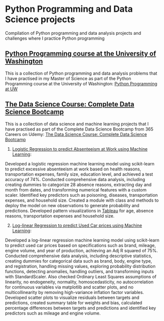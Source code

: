 # Python Programming and Data Science projects

Compilation of Python programming and data analysis projects and challenges where I practice Python programming 

## [Python Programming course at the University of Washington](https://github.com/ranjanadobal/Python_Programming_Data_Science/tree/main/Python_UW)

This is a collection of Python programming and data analysis problems that I have practised in my Master of Science as part of the Python Programming course at the University of Washington: [Python Programming at UW](https://github.com/TiesdeKok/acctg-579B/tree/master)


## [The Data Science Course: Complete Data Science Bootcamp](https://github.com/ranjanadobal/Python_Programming_Data_Science/tree/main/Data_Science_Bootcamp)

This is a collection of data science and machine learning projects that I have practised as part of the Complete Data Science Bootcamp from 365 Careers on Udemy: [The Data Science Course: Complete Data Science Bootcamp](https://www.udemy.com/course/the-data-science-course-complete-data-science-bootcamp/)

1. [Logistic Regression to predict Absenteeism at Work using Machine Learning](https://github.com/ranjanadobal/Python_Programming_Data_Science/tree/main/Data_Science_Bootcamp/5.Absenteeism%20Project):

Developed a logistic regression machine learning model using scikit-learn to predict excessive absenteeism at work based on health reasons, transportation expenses, family size, education level, and achieved a test accuracy of 74%. Conducted comprehensive data analysis, including creating dummies to categorize 28 absence reasons, extracting day and month from dates, and transforming numerical features with a custom scaler. Identified key predictors such as poisoning, diseases, transportation expenses, and household size. Created a module with class and methods to deploy the model on new observations to generate probability and predictions. Developed pattern visualizations in [Tableau](https://public.tableau.com/app/profile/ranjana.dobal) for age, absence reasons, transportation expenses and household size.

2. [Log-linear Regression to predict Used Car prices using Machine Learning](https://github.com/ranjanadobal/Python_Programming_Data_Science/tree/main/Data_Science_Bootcamp/4.Car%20Sales%20Project):

Developed a log-linear regression machine learning model using scikit-learn to predict used car prices based on specifications such as brand, mileage, engine volume, and year of production, achieving an Adj R squared of 75%. Conducted comprehensive data analysis, including descriptive statistics, creating dummies for categorical data such as brand, body, engine type, and registration, handling missing values, exploring probability distribution functions, detecting anomalies, handling outliers, and transforming inputs with StandardScaler. Also checked Ordinary Least Squares assumptions of linearity, no endogeneity, normality, homoscedasticity, no autocorrelation for continuous variables via matplotlib and scatter plots, and no multicollinearity by removing high-variance inflation factor variables. Developed scatter plots to visualize residuals between targets and predictions, created summary table for weights and bias, calculated percentage differences between targets and predictions and identified key predictors such as mileage and engine volume. 
